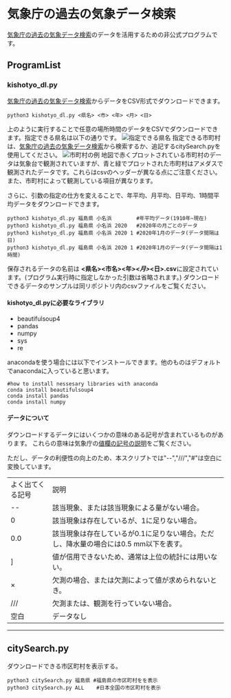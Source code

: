 # 気象庁の過去の気象データ検索
[気象庁の過去の気象データ検索](https://www.data.jma.go.jp/obd/stats/etrn/index.php)のデータを活用するための非公式プログラムです。
## ProgramList
### kishotyo_dl.py
[気象庁の過去の気象データ検索](https://www.data.jma.go.jp/obd/stats/etrn/index.php)からデータをCSV形式でダウンロードできます。

```
python3 kishotyo_dl.py <県名> <市> <年> <月> <日>
```
上のように実行することで任意の場所時間のデータをCSVでダウンロードできます。指定できる県名は以下の通りです。
![指定できる県名](https://www.data.jma.go.jp/obd/stats/data/image/map/map00.png "指定できる県名")
指定できる市町村は、[気象庁の過去の気象データ検索](https://www.data.jma.go.jp/obd/stats/etrn/index.php)から検索するか、追記するcitySearch.pyを使用してください。
![市町村の例](https://www.data.jma.go.jp/obd/stats/data/image/map/map36.png "市町村選択ページ例")
地図で赤くプロットされている市町村のデータは気象台で観測されていますが、青と緑でプロットされた市町村はアメダスで観測されたデータです。これらはcsvのヘッダーが異なる点にご注意ください。また、市町村によって観測している項目が異なります。


さらに、引数の指定の仕方を変えることで、年平均、月平均、日平均、1時間平均データをダウンロードできます。

```
python3 kishotyo_dl.py 福島県 小名浜        #年平均データ(1910年~現在)
python3 kishotyo_dl.py 福島県 小名浜 2020   #2020年の月ごとのデータ
python3 kishotyo_dl.py 福島県 小名浜 2020 1 #2020年1月のデータ(データ間隔は日)
python3 kishotyo_dl.py 福島県 小名浜 2020 1 #2020年1月のデータ(データ間隔は1時間)
```
保存されるデータの名前は **<県名><市名><年>_<月>_<日>.csv**に設定されています。(プログラム実行時に指定しなかった引数は省略されます。)
ダウンロードできるデータのサンプルは同リポジトリ内のcsvファイルをご覧ください。


#### kishotyo_dl.pyに必要なライブラリ
- beautifulsoup4
- pandas
- numpy
- sys
- re

anacondaを使う場合には以下でインストールできます。他のものはデフォルトでanacondaに入っていると思います。

```
#how to install nessesary libraries with anaconda
conda install beautifulsoup4
conda install pandas
conda install numpy
```

#### データについて
ダウンロードするデータにはいくつかの意味のある記号が含まれているものがあります。
これらの意味は気象庁の[値欄の記号の説明](https://www.data.jma.go.jp/obd/stats/data/mdrr/man/remark.html)をご覧ください。

ただし、データの利便性の向上のため、本スクリプトでは"--","///","#"は空白に変換しています。

|                |                                                                                     |
|----------------|-------------------------------------------------------------------------------------|
|よく出てくる記号|説明                                                                                 |
|--              |該当現象、または該当現象による量がない場合。                                         |
|0               |該当現象は存在しているが、1に足りない場合。                                          |
|0.0             |該当現象は存在しているが0.1に足りない場合。ただし、降水量の場合には0.5 mm以下を表す。|
|]               |値が信用できないため、通常は上位の統計には用いない。                                 |
|×              |欠測の場合、または欠測によって値が求められないとき。                                 |
|///             |欠測または、観測を行っていない場合。                                                 |
|空白            |データなし                                                                           |
******

## citySearch.py
ダウンロードできる市区町村を表示する。

```
python3 citySearch.py 福島県 #福島県の市区町村をを表示
python3 citySearch.py ALL    #日本全国の市区町村を表示
```
